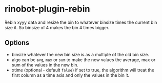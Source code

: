 # rinobot-plugin-rebin

Rebin xyyy data and resize the bin to whatever binsize times the current bin size it.
So binsize of 4 makes the bin 4 times bigger.

## Options

- binsize whatever the new bin size is as a multiple of the old bin size.
- algo can be `avg`, `max` or `sum` to make the new values the average, max or sum of the values in the new bin.
- xtime (optional - default `false`) if set to true, the algorithm will treat the first column as
a time axis and only the values in the bin it.
